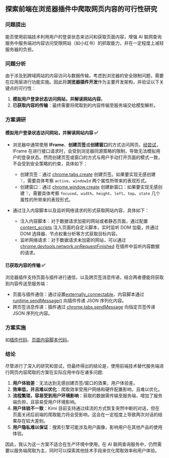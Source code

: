 ## 探索前端在浏览器插件中爬取网页内容的可行性研究

### 问题提出

能否使用前端技术利用用户的登录状态来访问和获取页面内容，增强 AI 联网查询服务中服务端对内容访问受限网站（如小红书）的抓取能力，并在一定程度上减轻服务器的负担。

### 问题分析

由于涉及到跨域网站的内容访问与数据传输，考虑到浏览器的安全限制问题，需要在应用层进行功能实施。因此将**浏览器插件开发**作为主要开发架构，并验证以下关键点的可行性：

1. **模拟用户登录状态访问网站，并解读网站内容**。
2. **已获取内容的传输**：最终需要将爬取到的内容传输至服务端交给模型解析。

### 方案调研

#### 模拟用户登录状态访问网站，并解读网站内容 ✅

- 浏览器中通常使用 **IFrame**、**创建页签**或**创建窗口**的方式访问网页。[经尝试](./iframe.html)， IFrame 在进行接口请求时，会受到浏览器同源策略的限制，导致无法模拟用户的登录状态。然而创建页签或窗口的方式与用户手动打开页面的模式一致，不会受到安全策略的约束，具体如下：

  - 创建页签：通过 [chrome.tabs.create](https://developer.chrome.com/docs/extensions/reference/api/tabs#method-create) 创建页签。如果要实现无感创建 ❔，需要具体考察 `active`、`windowId` 两个属性所带来的表现形式。
  - 创建窗口：通过 [chrome.window.create](https://developer.chrome.com/docs/extensions/reference/api/windows#method-create) 创建新窗口：如果要实现无感创建 ❔，需要具体考察 `focused`、`width`、`height`、`left`、`top`、`state` 几个属性的所带来的表现形式。

- 通过注入内容脚本以及监听网络请求的形式获取网站内容，具体如下：

  - 注入内容脚本：对于数据请求加密的网站或者静态页面，通过配置 [content_scripts](https://developer.chrome.com/docs/extensions/get-started/tutorial/scripts-on-every-tab#step-3) 注入页面的自定义脚本，实时监听 DOM 加载，并通过 DOM 选择器、节点权重分析等方式获取目标内容。
  - 监听网络请求：对于数据请求未加密的网站，可以通过 [chrome.devtools.network.onRequestFinished](https://developer.chrome.com/docs/extensions/reference/api/devtools/network#event-onRequestFinished) 在插件中监听内容数据的请求。

#### 已获取内容的传输 ✅

浏览器插件支持页面与插件进行通信，以及跨页签消息传递，结合两者便能将获取到内容传送至服务端：

- 页面与插件通信：通过设置[externally_connectable](https://developer.chrome.com/docs/extensions/develop/concepts/messaging?hl=zh-cn#external-webpage)，内容脚本通过 [runtime.sendMessage()](https://developer.chrome.com/docs/extensions/reference/api/runtime?hl=zh-cn#method-sendMessage) 向插件传递 JSON 序列化内容。
- 跨页签消息传递：插件通过 [chrome.tabs.sendMessage](https://developer.chrome.com/docs/extensions/reference/api/tabs?hl=zh-cn#method-sendMessage) 向指定页签传递 JSON 序列化内容。

### 方案实施

如[插件代码](./background.js)、[页面内容脚本代码](./scripts/content.js)。

### 结论

尽管进行了深入的研究和尝试，但最终得出的结论是，使用前端技术替代服务端进行网页内容爬取的方案在实际应用中存在诸多问题:

1. **用户体验差**：无法达到无感创建页签/窗口的效果，用户体验差。
2. **效率低，并且难以优化**：爬取效率受用户网络和硬件配置影响，且难以优化。
3. **流程繁琐，容易受到用户环境影响**：获取的数据需传输至服务端，增加了服务端负担，且容易受用户环境影响。
4. **用户体验不一致**：Kimi 目前支持通过续流的方式恢复突然中断的对话，但在页面关闭后前端的爬取能力将会受影响，这会在一定程度上导致两次对话的结果存在较大差别。
5. **用户隐私难以保证**：搜索引擎可能涉及用户画像，影响用户在其他产品的使用体验。

因此，我认为这一方案不适合在生产环境中使用。在 AI 联网查询服务中，仍然需要以服务端爬取为主，同时可以探索其他技术手段来优化爬取效率和用户体验。
